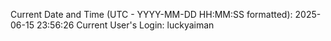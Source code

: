 Current Date and Time (UTC - YYYY-MM-DD HH:MM:SS formatted): 2025-06-15 23:56:26
Current User's Login: luckyaiman
